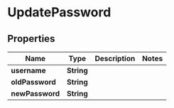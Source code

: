 

# UpdatePassword

## Properties

Name | Type | Description | Notes
------------ | ------------- | ------------- | -------------
**username** | **String** |  | 
**oldPassword** | **String** |  | 
**newPassword** | **String** |  | 



